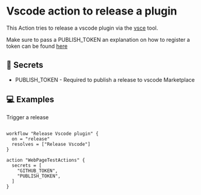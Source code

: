 # Vscode action to release a plugin

This Action tries to release a vscode plugin via the [vsce](https://github.com/microsoft/vscode-vsce) tool.

Make sure to pass a PUBLISH_TOKEN an explanation on how to register a token can be found [here](https://code.visualstudio.com/api/working-with-extensions/publishing-extension)

## 🔑 Secrets

- PUBLISH_TOKEN - Required to publish a release to vscode Marketplace

## 💻 Examples

Trigger a release

```hcl

workflow "Release Vscode plugin" {
  on = "release"
  resolves = ["Release Vscode"]
}

action "WebPageTestActions" {
  secrets = [
    "GITHUB_TOKEN",
    "PUBLISH_TOKEN",
  ]
}

```
